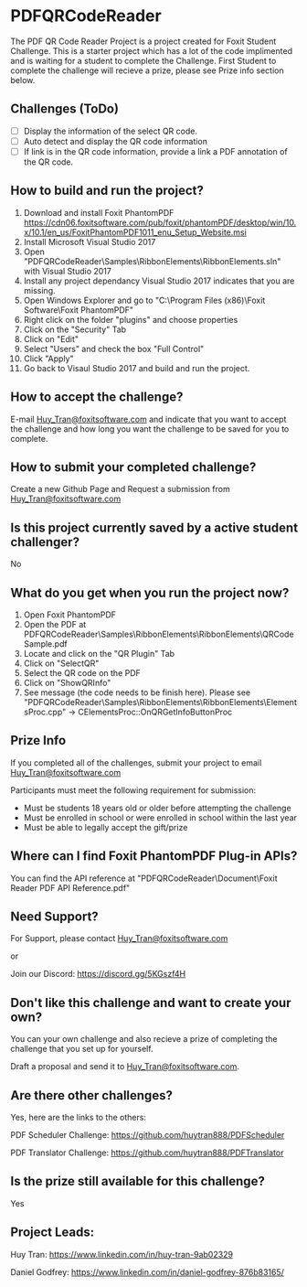 # PDFQRCodeReader

The PDF QR Code Reader Project is a project created for Foxit Student Challenge. This is a starter project which has a lot of the code implimented and is waiting for a student to complete the Challenge. First Student to complete the challenge will recieve a prize, please see Prize info section below.

## Challenges (ToDo)
- [ ] Display the information of the select QR code.
- [ ] Auto detect and display the QR code information
- [ ] If link is in the QR code information, provide a link a PDF annotation of the QR code.

## How to build and run the project?
1. Download and install Foxit PhantomPDF https://cdn06.foxitsoftware.com/pub/foxit/phantomPDF/desktop/win/10.x/10.1/en_us/FoxitPhantomPDF1011_enu_Setup_Website.msi
2. Install Microsoft Visual Studio 2017
3. Open "PDFQRCodeReader\Samples\RibbonElements\RibbonElements.sln" with Visual Studio 2017
4. Install any project dependancy Visual Studio 2017 indicates that you are missing.
5. Open Windows Explorer and go to "C:\Program Files (x86)\Foxit Software\Foxit PhantomPDF\"
6. Right click on the folder "plugins" and choose properties
7. Click on the "Security" Tab
8. Click on "Edit"
9. Select "Users" and check the box "Full Control"
10. Click "Apply"
11. Go back to Visaul Studio 2017 and build and run the project.

## How to accept the challenge?
E-mail Huy_Tran@foxitsoftware.com and indicate that you want to accept the challenge and how long you want the challenge to be saved for you to complete.

## How to submit your completed challenge?
Create a new Github Page and Request a submission from Huy_Tran@foxitsoftware.com

## Is this project currently saved by a active student challenger?
No

## What do you get when you run the project now?
1. Open Foxit PhantomPDF
2. Open the PDF at PDFQRCodeReader\Samples\RibbonElements\RibbonElements\QRCodeSample.pdf
3. Locate and click on the "QR Plugin" Tab 
4. Click on "SelectQR"
5. Select the QR code on the PDF
6. Click on "ShowQRInfo"
7. See message (the code needs to be finish here).  Please see "PDFQRCodeReader\Samples\RibbonElements\RibbonElements\ElementsProc.cpp" -> CElementsProc::OnQRGetInfoButtonProc

## Prize Info
If you completed all of the challenges, submit your project to email Huy_Tran@foxitsoftware.com

Participants must meet the following requirement for submission:
* Must be students 18 years old or older before attempting the challenge
* Must be enrolled in school or were enrolled in school within the last year
* Must be able to legally accept the gift/prize

## Where can I find Foxit PhantomPDF Plug-in APIs?
You can find the API reference at "PDFQRCodeReader\Document\Foxit Reader PDF API Reference.pdf"

## Need Support?
For Support, please contact Huy_Tran@foxitsoftware.com

or

Join our Discord: https://discord.gg/5KGszf4H

## Don't like this challenge and want to create your own?
You can your own challenge and also recieve a prize of completing the challenge that you set up for yourself.  

 Draft a proposal and send it to Huy_Tran@foxitsoftware.com.

## Are there other challenges? 
Yes, here are the links to the others:

PDF Scheduler Challenge: https://github.com/huytran888/PDFScheduler

PDF Translator Challenge: https://github.com/huytran888/PDFTranslator

## Is the prize still available for this challenge?
Yes

## Project Leads:
Huy Tran: https://www.linkedin.com/in/huy-tran-9ab02329

Daniel Godfrey: https://www.linkedin.com/in/daniel-godfrey-876b83165/
